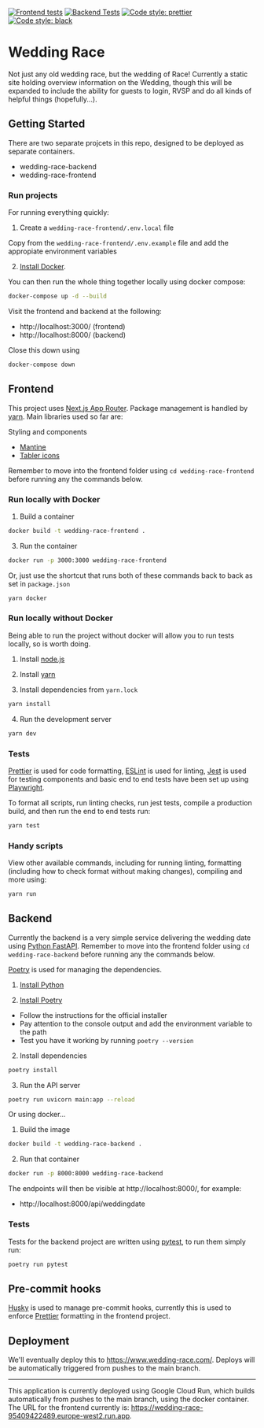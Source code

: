 [![Frontend tests](https://github.com/cjrace/wedding-race/actions/workflows/frontend-tests.yml/badge.svg)](https://github.com/cjrace/wedding-race/actions/workflows/frontend-tests.yml)
[![Backend Tests](https://github.com/cjrace/wedding-race/actions/workflows/backend-tests.yml/badge.svg)](https://github.com/cjrace/wedding-race/actions/workflows/backend-tests.yml)
[![Code style: prettier](https://img.shields.io/badge/code_style-prettier-ff69b4.svg?style=flat)](https://github.com/prettier/prettier)
[![Code style: black](https://img.shields.io/badge/code%20style-black-000000.svg)](https://github.com/psf/black)

# Wedding Race

Not just any old wedding race, but the wedding of Race! Currently a static site holding overview information on the Wedding, though this will be expanded to include the ability for guests to login, RVSP and do all kinds of helpful things (hopefully...).

## Getting Started

There are two separate projcets in this repo, designed to be deployed as separate containers.

- wedding-race-backend
- wedding-race-frontend

### Run projects

For running everything quickly:

1. Create a `wedding-race-frontend/.env.local` file

Copy from the `wedding-race-frontend/.env.example` file and add the appropiate environment variables

2. [Install Docker](https://docs.docker.com/get-docker/).

You can then run the whole thing together locally using docker compose:

```bash
docker-compose up -d --build
```

Visit the frontend and backend at the following:

- http://localhost:3000/ (frontend)
- http://localhost:8000/ (backend)

Close this down using

```bash
docker-compose down
```

## Frontend
This project uses [Next.js App Router](https://nextjs.org/docs/app). Package management is handled by [yarn](https://yarnpkg.com/getting-started). Main libraries used so far are:

Styling and components

- [Mantine](https://mantine.dev/)
- [Tabler icons](https://tabler-icons.io/)

Remember to move into the frontend folder using `cd wedding-race-frontend` before running any the commands below.

### Run locally with Docker

1. Build a container

```bash
docker build -t wedding-race-frontend .
```

3. Run the container

```bash
docker run -p 3000:3000 wedding-race-frontend
```

Or, just use the shortcut that runs both of these commands back to back as set in `package.json`

```bash
yarn docker
```

### Run locally without Docker

Being able to run the project without docker will allow you to run tests locally, so is worth doing.

1. Install [node.js](https://nodejs.org/en/download)

2. Install [yarn](https://yarnpkg.com/getting-started/install)

3. Install dependencies from `yarn.lock`

```bash
yarn install
```

4. Run the development server

```bash
yarn dev
```

### Tests

[Prettier](https://prettier.io/) is used for code formatting, [ESLint](https://eslint.org/) is used for linting, [Jest](https://jestjs.io/) is used for testing components and basic end to end tests have been set up using [Playwright](https://playwright.dev/).

To format all scripts, run linting checks, run jest tests, compile a production build, and then run the end to end tests run:

```bash
yarn test
```

### Handy scripts

View other available commands, including for running linting, formatting (including how to check format without making changes), compiling and more using:

```bash
yarn run
```

## Backend
Currently the backend is a very simple service delivering the wedding date using [Python FastAPI](https://fastapi.tiangolo.com/). Remember to move into the frontend folder using `cd wedding-race-backend` before running any the commands below.

[Poetry](https://python-poetry.org/) is used for managing the dependencies.

1. [Install Python](https://www.python.org/downloads/)

2. [Install Poetry](https://python-poetry.org/docs/#installing-with-the-official-installer)

- Follow the instructions for the official installer
- Pay attention to the console output and add the environment variable to the path
- Test you have it working by running `poetry --version`

2. Install dependencies

```bash
poetry install
```

3. Run the API server

```bash
poetry run uvicorn main:app --reload
```

Or using docker...

1. Build the image
```bash
docker build -t wedding-race-backend .
```

2. Run that container
```bash
docker run -p 8000:8000 wedding-race-backend
```

The endpoints will then be visible at http://localhost:8000/, for example:

- http://localhost:8000/api/weddingdate

### Tests

Tests for the backend project are written using [pytest](https://docs.pytest.org/en/stable/getting-started.html), to run them simply run:

```bash
poetry run pytest
```

## Pre-commit hooks

[Husky](https://typicode.github.io/husky) is used to manage pre-commit hooks, currently this is used to enforce [Prettier](https://prettier.io/) formatting in the frontend project.

## Deployment

We'll eventually deploy this to https://www.wedding-race.com/. Deploys will be automatically triggered from pushes to the main branch.

---

This application is currently deployed using Google Cloud Run, which builds automatically from pushes to the main branch, using the docker container. The URL for the frontend currently is: https://wedding-race-95409422489.europe-west2.run.app.
